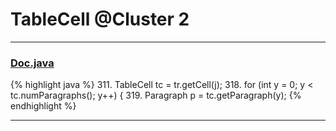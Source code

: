 # TableCell @Cluster 2

***

### [Doc.java](https://searchcode.com/codesearch/view/17642935/)
{% highlight java %}
311. TableCell tc = tr.getCell(j);
318. for (int y = 0; y < tc.numParagraphs(); y++) {
319.   Paragraph p = tc.getParagraph(y);
{% endhighlight %}

***

